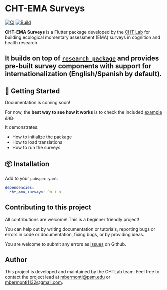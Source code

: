 # CHT-EMA Surveys

[![CI](https://github.com/cognition-health-technology-lab/cht_ema_surveys/actions/workflows/ci.yaml/badge.svg?branch=main)](https://github.com/cognition-health-technology-lab/cht_ema_surveys/actions/workflows/ci.yaml)
[![Build](https://github.com/cognition-health-technology-lab/cht_ema_surveys/actions/workflows/build.yaml/badge.svg?branch=main)](https://github.com/cognition-health-technology-lab/cht_ema_surveys/actions/workflows/build.yaml)

**CHT-EMA Surveys** is a Flutter package developed by the [CHT Lab](https://github.com/cognition-health-technology-lab) for building ecological momentary assessment (EMA) surveys in cognition and health research.

## It builds on top of [`research_package`](https://pub.dev/packages/research_package) and provides pre-built survey components with support for internationalization (English/Spanish by default).

## 🚀 Getting Started

Documentation is coming soon!

For now, the **best way to see how it works** is to check the included [example app](example/lib/main.dart).

It demonstrates:

- How to initialize the package
- How to load translations
- How to run the surveys

## 📦 Installation

Add to your `pubspec.yaml`:

```yaml
dependencies:
  cht_ema_surveys: ^0.1.0
```

## Contributing to this project

All contributions are welcome! This is a beginner friendly project!

You can help out by writing documentation or tutorials, reporting bugs or errors in code or documentation, fixing bugs,
or by providing ideas.

You are welcome to submit any errors as [issues](https://github.com/cognition-health-technology-lab/cht_ema_surveys/issues) on Github.

## Author

This project is developed and maintained by the CHTLab team. Feel free to contact the project lead at [mbermonti@psm.edu](mailto:mbermonti@psm.edu) or [mbermonti1132@gmail.com](mailto:mbermonti1132@gmail.com).
